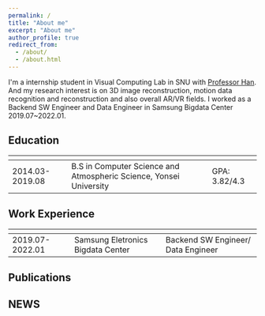 ```yaml
---
permalink: /
title: "About me"
excerpt: "About me"
author_profile: true
redirect_from: 
  - /about/
  - /about.html
---
```




I'm a internship student in Visual Computing Lab in SNU with [Professor Han](https://jhugestar.github.io/). And my research interest is on 3D image reconstruction, motion data recognition and reconstruction and also overall AR/VR fields. I worked as a Backend SW Engineer and Data Engineer in Samsung Bigdata Center 2019.07~2022.01.

Education
---

|<!-- -->|<!-- -->|<!-- -->|
|-----|-----|-----|
|2014.03-2019.08|B.S in Computer Science and Atmospheric Science, Yonsei University|GPA: 3.82/4.3|


Work Experience
---

|<!-- -->|<!-- -->|<!-- -->|
|-----|-----|-----|
|2019.07-2022.01|Samsung Eletronics Bigdata Center|Backend SW Engineer/ Data Engineer|


Publications
---


NEWS
---


